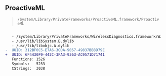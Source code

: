 ## ProactiveML

> `/System/Library/PrivateFrameworks/ProactiveML.framework/ProactiveML`

```diff

   - /System/Library/PrivateFrameworks/WirelessDiagnostics.framework/WirelessDiagnostics
   - /usr/lib/libSystem.B.dylib
   - /usr/lib/libobjc.A.dylib
-  UUID: 312BF0C5-E7A6-3CDA-9057-49837BBBD79E
+  UUID: 6F4430F9-442C-3FA3-9363-AC9571D71741
   Functions: 1526
   Symbols:   5233
   CStrings:  3038

```
